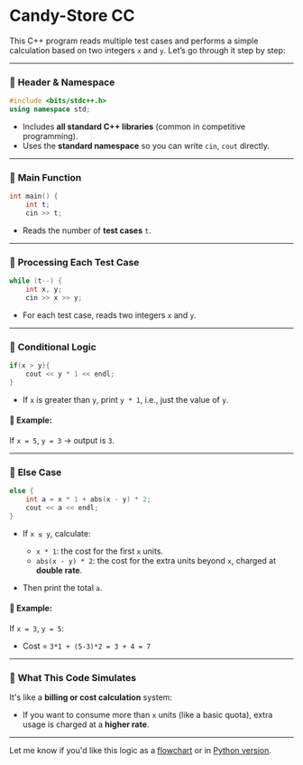 ﻿# Candy-Store CC

This C++ program reads multiple test cases and performs a simple calculation based on two integers `x` and `y`. Let’s go through it step by step:

---

### 🔷 **Header & Namespace**

```cpp
#include <bits/stdc++.h>
using namespace std;
```

* Includes **all standard C++ libraries** (common in competitive programming).
* Uses the **standard namespace** so you can write `cin`, `cout` directly.

---

### 🔷 **Main Function**

```cpp
int main() {
    int t;
    cin >> t;
```

* Reads the number of **test cases** `t`.

---

### 🔁 **Processing Each Test Case**

```cpp
while (t--) {
    int x, y;
    cin >> x >> y;
```

* For each test case, reads two integers `x` and `y`.

---

### 🔎 **Conditional Logic**

```cpp
if(x > y){
    cout << y * 1 << endl;
}
```

* If `x` is greater than `y`, print `y * 1`, i.e., just the value of `y`.

#### 📌 Example:

If `x = 5`, `y = 3` → output is `3`.

---

### 🧮 **Else Case**

```cpp
else {
    int a = x * 1 + abs(x - y) * 2;
    cout << a << endl;
}
```

* If `x ≤ y`, calculate:

  * `x * 1`: the cost for the first `x` units.
  * `abs(x - y) * 2`: the cost for the extra units beyond `x`, charged at **double rate**.
* Then print the total `a`.

#### 📌 Example:

If `x = 3`, `y = 5`:

* Cost = `3*1 + (5-3)*2 = 3 + 4 = 7`

---

### 🧠 **What This Code Simulates**

It's like a **billing or cost calculation** system:

* If you want to consume more than `x` units (like a basic quota), extra usage is charged at a **higher rate**.

---

Let me know if you'd like this logic as a [flowchart](f) or in [Python version](f).

